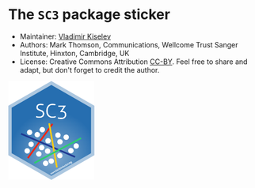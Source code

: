 # The `SC3` package sticker

* Maintainer: [Vladimir Kiselev](https://github.com/wikiselev/)
* Authors: Mark Thomson, Communications, Wellcome Trust Sanger Institute, Hinxton, Cambridge, UK
* License: Creative Commons Attribution
[CC-BY](https://creativecommons.org/licenses/by/2.0/). Feel free to
share and adapt, but don't forget to credit the author.

<img src=SC3.png height="200">
